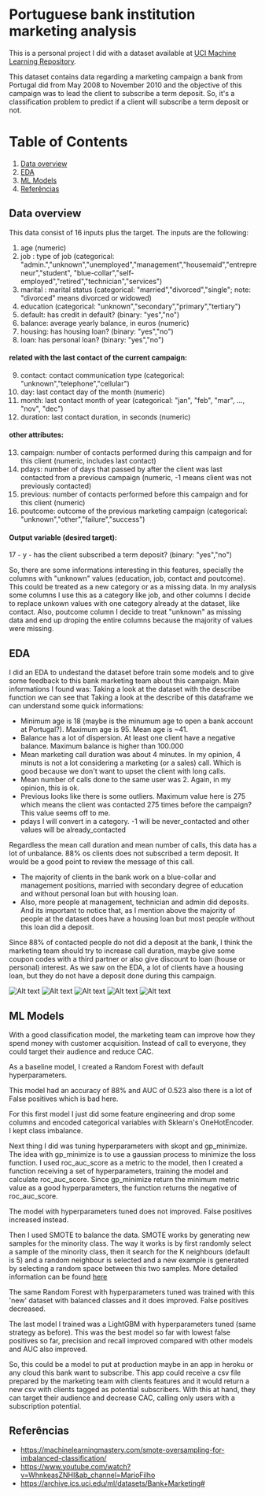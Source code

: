 # Portuguese bank institution marketing analysis
This is a personal project I did with a dataset available at [UCI Machine Learning Repository](https://archive.ics.uci.edu/ml/datasets/Bank+Marketing).

This dataset contains data regarding a marketing campaign a bank from Portugal did from May 2008 to November 2010 and the objective of this campaign was to lead the client to subscribe a term deposit. So, it's a classification problem to predict if a client will subscribe a term deposit or not.


# Table of Contents
1. [Data overview](#Data_overview)
2. [EDA](#EDA)
3. [ML Models](#ML_Models)
4. [Referências](#Referencias)

## Data overview <a name="Data_overview"></a>

This data consist of 16 inputs plus the target. The inputs are the following:
1. age (numeric)
2. job : type of job (categorical: "admin.","unknown","unemployed","management","housemaid","entrepreneur","student",
                                   "blue-collar","self-employed","retired","technician","services") 
3. marital : marital status (categorical: "married","divorced","single"; note: "divorced" means divorced or widowed)
4. education (categorical: "unknown","secondary","primary","tertiary")
5. default: has credit in default? (binary: "yes","no")
6. balance: average yearly balance, in euros (numeric) 
7. housing: has housing loan? (binary: "yes","no")
8. loan: has personal loan? (binary: "yes","no")
#### related with the last contact of the current campaign:
9. contact: contact communication type (categorical: "unknown","telephone","cellular") 
10. day: last contact day of the month (numeric)
11. month: last contact month of year (categorical: "jan", "feb", "mar", ..., "nov", "dec")
12. duration: last contact duration, in seconds (numeric)
#### other attributes:
13. campaign: number of contacts performed during this campaign and for this client (numeric, includes last contact)
14. pdays: number of days that passed by after the client was last contacted from a previous campaign (numeric, -1 means client was not previously contacted)
15. previous: number of contacts performed before this campaign and for this client (numeric)
16. poutcome: outcome of the previous marketing campaign (categorical: "unknown","other","failure","success")
#### Output variable (desired target):
17 - y - has the client subscribed a term deposit? (binary: "yes","no")

So, there are some informations interesting in this features, specially the columns with "unknown" values (education, job, contact and poutcome). This could be treated as a new category or as a missing data. In my analysis some columns I use this as a category like job, and other columns I decide to replace unkown values with one category already at the dataset, like contact. Also, poutcome column I decide to treat "unknown" as missing data and end up droping the entire columns because the majority of values were missing.

## EDA <a name="EDA"></a>
I did an EDA to undestand the dataset before train some models and to give some feedback to this bank marketing team about this campaign. Main informations I found was:
Taking a look at the dataset with the describe function we can see that
Taking a look at the describe of this dataframe we can understand some quick informations:

* Minimum age is 18 (maybe is the minumum age to open a bank account at Portugal?). Maximum age is 95. Mean age is ~41.
* Balance has a lot of dispersion. At least one client have a negative balance. Maximum balance is higher than 100.000
* Mean marketing call duration was about 4 minutes. In my opinion, 4 minuts is not a lot considering a marketing (or a sales) call. Which is good because we don't want to upset the client with long calls.
* Mean number of calls done to the same user was 2. Again, in my opinion, this is ok.
* Previous looks like there is some outliers. Maximum value here is 275 which means the client was contacted 275 times before the campaign? This value seems off to me.
* pdays I will convert in a category. -1 will be never_contacted and other values will be already_contacted

Regardless the mean call duration and mean number of calls, this data has a lot of unbalance. 88% os clients does not subscribed a term deposit. It would be a good point to review the message of this call. 

* The majority of clients in the bank work on a blue-collar and management positions, married with secondary degree of education and without personal loan but with housing loan.
* Also, more people at management, technician and admin did deposits. And its important to notice that, as I mention above the majority of people at the dataset does have a housing loan but most people without this loan did a deposit.

Since 88% of contacted people do not did a deposit at the bank, I think the marketing team should try to increase call duration, maybe give some coupon codes with a third partner or also give discount to loan (house or personal) interest. As we saw on the EDA, a lot of clients have a housing loan, but they do not have a deposit done during this campaign.

![Alt text](images/deposits_by_job.jpg?raw=true)
![Alt text](images/deposits_by_education.jpg?raw=true)
![Alt text](images/deposits_by_loan.jpg?raw=true)
![Alt text](images/deposits_by_marital.jpg?raw=true)
![Alt text](images/contacts_by_day.jpg?raw=true)


## ML Models <a name="ML_Models"></a>
With a good classification model, the marketing team can improve how they spend money with customer acquisition. Instead of call to everyone, they could target their audience and reduce CAC.

As a baseline model, I created a Random Forest with default hyperparameters.

This model had an accuracy of 88% and AUC of 0.523 also there is a lot of False positives which is bad here.

For this first model I just did some feature engineering and drop some columns and encoded categorical variables with Sklearn's OneHotEncoder. I kept class imbalance.

Next thing I did was tuning hyperparameters with skopt and gp_minimize. The idea with gp_minimize is to use a gaussian process to minimize the loss function. I used roc_auc_score as a metric to the model, then I created a function receiving a set of hyperparameters, training the model and calculate roc_auc_score. Since gp_minimize return the minimum metric value as a good hyperparameters, the function returns the negative of roc_auc_score.

The model with hyperparameters tuned does not improved. False positives increased instead.

Then I used SMOTE to balance the data. SMOTE works by generating new samples for the minority class. The way it works is by first randomly select a sample of the minority class, then it search for the K neighbours (default is 5) and a random neighbour is selected and a new example is generated by selecting a random space between this two samples. More detailed information can be found [here](https://machinelearningmastery.com/smote-oversampling-for-imbalanced-classification/)

The same Random Forest with hyperparameters tuned was trained with this 'new' dataset with balanced classes and it does improved. False positives decreased.

The last model I trained was a LightGBM with hyperparameters tuned (same strategy as before). This was the best model so far with lowest false positives so far, precision and recall improved compared with other models and AUC also improved.

So, this could be a model to put at production maybe in an app in heroku or any cloud this bank want to subscribe. This app could receive a csv file prepared by the marketing team with clients features and it would return a new csv with clients tagged as potential subscribers. With this at hand, they can target their audience and decrease CAC, calling only users with a subscription potential.

## Referências <a name="Referencias"></a>

* https://machinelearningmastery.com/smote-oversampling-for-imbalanced-classification/
* https://www.youtube.com/watch?v=WhnkeasZNHI&ab_channel=MarioFilho
* https://archive.ics.uci.edu/ml/datasets/Bank+Marketing#




